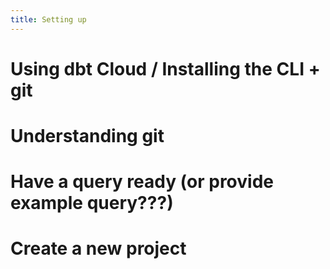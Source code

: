 ```yaml
---
title: Setting up
---
```


# Using dbt Cloud / Installing the CLI + git
# Understanding git
# Have a query ready (or provide example query???)
# Create a new project
